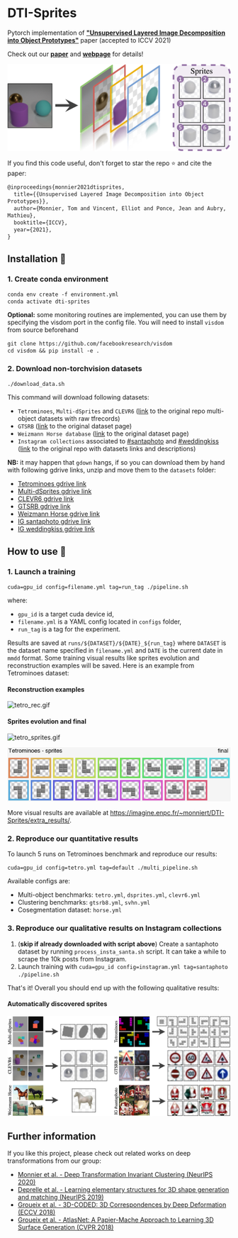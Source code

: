 # DTI-Sprites

Pytorch implementation of [**"Unsupervised Layered Image Decomposition into Object 
Prototypes"**](https://arxiv.org/abs/2104.14575) paper (accepted to ICCV 2021)

Check out our [**paper**](https://openaccess.thecvf.com/content/ICCV2021/papers/Monnier_Unsupervised_Layered_Image_Decomposition_Into_Object_Prototypes_ICCV_2021_paper.pdf) and 
[**webpage**](https://www.tmonnier.com/DTI-Sprites/) for details!

![teaser.jpg](./media/teaser.jpg)

If you find this code useful, don't forget to star the repo ⭐ and cite the paper:

```
@inproceedings{monnier2021dtisprites,
  title={{Unsupervised Layered Image Decomposition into Object Prototypes}},
  author={Monnier, Tom and Vincent, Elliot and Ponce, Jean and Aubry, Mathieu},
  booktitle={ICCV},
  year={2021},
}
```

## Installation :construction_worker:

### 1. Create conda environment

```
conda env create -f environment.yml
conda activate dti-sprites
```

**Optional:** some monitoring routines are implemented, you can use them by specifying the 
visdom port in the config file. You will need to install `visdom` from source beforehand

```
git clone https://github.com/facebookresearch/visdom
cd visdom && pip install -e .
```

### 2. Download non-torchvision datasets

```
./download_data.sh
```

This command will download following datasets:

- `Tetrominoes`, `Multi-dSprites` and `CLEVR6` 
  ([link](https://github.com/deepmind/multi_object_datasets/) to the original repo 
  multi-object datasets with raw tfrecords)
- `GTSRB` ([link](https://benchmark.ini.rub.de/gtsrb_dataset.html) to the original dataset 
  page)
- `Weizmann Horse database`
  ([link](https://avaminzhang.wordpress.com/2012/12/07/%E3%80%90dataset%E3%80%91weizmann-horses/) 
  to the original dataset page)
- `Instagram collections` associated to 
  [#santaphoto](https://www.instagram.com/explore/tags/santaphoto/) and 
  [#weddingkiss](https://www.instagram.com/explore/tags/weddingkiss/) 
  ([link](https://github.com/monniert/dti-clustering) to the original repo with
  datasets links and descriptions)

**NB:** it may happen that `gdown` hangs, if so you can download them by hand with following 
gdrive links, unzip and move them to the `datasets` folder:

- [Tetrominoes gdrive 
  link](https://drive.google.com/file/d/1unCVwJbytG1wHZCQfk41otdtmR8yU1AH/view?usp=sharing)
- [Multi-dSprites gdrive 
  link](https://drive.google.com/file/d/110RrDlhx_fjXymzmTx1nkC3ZMPmMXjsv/view?usp=sharing)
- [CLEVR6 gdrive 
  link](https://drive.google.com/file/d/12c7ZRNWKzqosz5aUOfL0XBmLHrcN240r/view?usp=sharing)
- [GTSRB gdrive 
  link](https://drive.google.com/file/d/1d5rlgYeH087oT6AnTNAHtwrnRXv3WeRR/view?usp=sharing)
- [Weizmann Horse gdrive 
  link](https://drive.google.com/file/d/1fQSWQUCwIB6zkA65D4wlbaGmIg8iO6Ja/view?usp=sharing)
- [IG santaphoto gdrive 
  link](https://drive.google.com/file/d/1tv5-\_Iz-LD6-FqFxF67py9ot97BOZbUc/view?usp=sharing)
- [IG weddingkiss gdrive 
  link](https://drive.google.com/file/d/1OCLvojYDomLnI6zP6QghgIkZ8PWwmqCD/view?usp=sharing)

## How to use :rocket:

### 1. Launch a training

```
cuda=gpu_id config=filename.yml tag=run_tag ./pipeline.sh
```

where:
- `gpu_id` is a target cuda device id,
- `filename.yml` is a YAML config located in `configs` folder,
- `run_tag` is a tag for the experiment.

Results are saved at `runs/${DATASET}/${DATE}_${run_tag}` where `DATASET` is the dataset name 
specified in `filename.yml` and `DATE` is the current date in `mmdd` format. Some training 
visual results like sprites evolution and reconstruction examples
will be saved. Here is an example from Tetrominoes dataset:

#### Reconstruction examples

![tetro_rec.gif](./media/tetro_rec.gif)

#### Sprites evolution and final

![tetro_sprites.gif](./media/tetro_sprites.gif)

![tetro_sprites_final.png](./media/tetro_sprites_final.png)

More visual results are available at 
https://imagine.enpc.fr/~monniert/DTI-Sprites/extra_results/.

### 2. Reproduce our quantitative results 

To launch 5 runs on Tetrominoes benchmark and reproduce our results:
```
cuda=gpu_id config=tetro.yml tag=default ./multi_pipeline.sh
```

Available configs are:

- Multi-object benchmarks: `tetro.yml`, `dsprites.yml`, `clevr6.yml`
- Clustering benchmarks: `gtsrb8.yml`, `svhn.yml`
- Cosegmentation dataset: `horse.yml`

### 3. Reproduce our qualitative results on Instagram collections

1. (**skip if already downloaded with script above**) Create a santaphoto dataset by running 
   `process_insta_santa.sh` script. It can take a while to scrape the 10k posts from 
   Instagram.
2. Launch training with `cuda=gpu_id config=instagram.yml tag=santaphoto ./pipeline.sh`

That's it! Overall you should end up with the following qualitative results:

#### Automatically discovered sprites 

![sprites.jpg](./media/sprites.jpg)

## Further information

If you like this project, please check out related works on deep transformations from our 
group:

- [Monnier et al. - Deep Transformation Invariant Clustering (NeurIPS 
  2020)](https://arxiv.org/abs/2006.11132)
- [Deprelle et al. - Learning elementary structures for 3D shape generation and matching 
  (NeurIPS 2019)](https://arxiv.org/abs/1908.04725)
- [Groueix et al. - 3D-CODED: 3D Correspondences by Deep Deformation (ECCV
  2018)](https://arxiv.org/abs/1806.05228)
- [Groueix et al. - AtlasNet: A Papier-Mache Approach to Learning 3D Surface Generation (CVPR 
  2018)](https://arxiv.org/abs/1802.05384)
